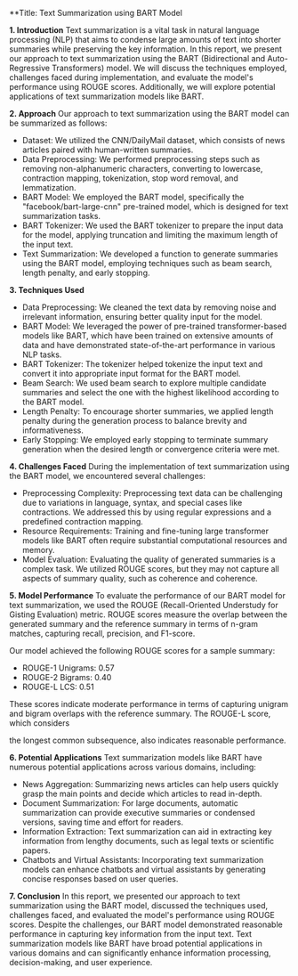**Title: Text Summarization using BART Model

**1. Introduction**
Text summarization is a vital task in natural language processing (NLP) that aims to condense large amounts of text into shorter summaries while preserving the key information. In this report, we present our approach to text summarization using the BART (Bidirectional and Auto-Regressive Transformers) model. We will discuss the techniques employed, challenges faced during implementation, and evaluate the model's performance using ROUGE scores. Additionally, we will explore potential applications of text summarization models like BART.

**2. Approach**
Our approach to text summarization using the BART model can be summarized as follows:
- Dataset: We utilized the CNN/DailyMail dataset, which consists of news articles paired with human-written summaries.
- Data Preprocessing: We performed preprocessing steps such as removing non-alphanumeric characters, converting to lowercase, contraction mapping, tokenization, stop word removal, and lemmatization.
- BART Model: We employed the BART model, specifically the "facebook/bart-large-cnn" pre-trained model, which is designed for text summarization tasks.
- BART Tokenizer: We used the BART tokenizer to prepare the input data for the model, applying truncation and limiting the maximum length of the input text.
- Text Summarization: We developed a function to generate summaries using the BART model, employing techniques such as beam search, length penalty, and early stopping.

**3. Techniques Used**
- Data Preprocessing: We cleaned the text data by removing noise and irrelevant information, ensuring better quality input for the model.
- BART Model: We leveraged the power of pre-trained transformer-based models like BART, which have been trained on extensive amounts of data and have demonstrated state-of-the-art performance in various NLP tasks.
- BART Tokenizer: The tokenizer helped tokenize the input text and convert it into appropriate input format for the BART model.
- Beam Search: We used beam search to explore multiple candidate summaries and select the one with the highest likelihood according to the BART model.
- Length Penalty: To encourage shorter summaries, we applied length penalty during the generation process to balance brevity and informativeness.
- Early Stopping: We employed early stopping to terminate summary generation when the desired length or convergence criteria were met.

**4. Challenges Faced**
During the implementation of text summarization using the BART model, we encountered several challenges:
- Preprocessing Complexity: Preprocessing text data can be challenging due to variations in language, syntax, and special cases like contractions. We addressed this by using regular expressions and a predefined contraction mapping.
- Resource Requirements: Training and fine-tuning large transformer models like BART often require substantial computational resources and memory.
- Model Evaluation: Evaluating the quality of generated summaries is a complex task. We utilized ROUGE scores, but they may not capture all aspects of summary quality, such as coherence and coherence.

**5. Model Performance**
To evaluate the performance of our BART model for text summarization, we used the ROUGE (Recall-Oriented Understudy for Gisting Evaluation) metric. ROUGE scores measure the overlap between the generated summary and the reference summary in terms of n-gram matches, capturing recall, precision, and F1-score.

Our model achieved the following ROUGE scores for a sample summary:
- ROUGE-1 Unigrams: 0.57
- ROUGE-2 Bigrams: 0.40
- ROUGE-L LCS: 0.51

These scores indicate moderate performance in terms of capturing unigram and bigram overlaps with the reference summary. The ROUGE-L score, which considers

 the longest common subsequence, also indicates reasonable performance.

**6. Potential Applications**
Text summarization models like BART have numerous potential applications across various domains, including:
- News Aggregation: Summarizing news articles can help users quickly grasp the main points and decide which articles to read in-depth.
- Document Summarization: For large documents, automatic summarization can provide executive summaries or condensed versions, saving time and effort for readers.
- Information Extraction: Text summarization can aid in extracting key information from lengthy documents, such as legal texts or scientific papers.
- Chatbots and Virtual Assistants: Incorporating text summarization models can enhance chatbots and virtual assistants by generating concise responses based on user queries.

**7. Conclusion**
In this report, we presented our approach to text summarization using the BART model, discussed the techniques used, challenges faced, and evaluated the model's performance using ROUGE scores. Despite the challenges, our BART model demonstrated reasonable performance in capturing key information from the input text. Text summarization models like BART have broad potential applications in various domains and can significantly enhance information processing, decision-making, and user experience.
